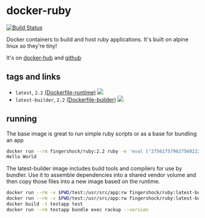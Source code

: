# docker-ruby

 [![Build Status](https://travis-ci.org/iJJi/docker-ruby.svg?branch=master)](https://travis-ci.org/iJJi/docker-ruby)

Docker containers to build and host ruby applications. It's built on alpine linux so they're tiny!

It's on [docker-hub](https://hub.docker.com/r/fingershock/ruby/) and [github](https://github.com/iJJi/docker-ruby)

## tags and links

 * `latest`, `2.2` [(Dockerfile-runtime)](https://github.com/iJJi/docker-ruby/blob/master/Dockerfile-runtime) [![](https://badge.imagelayers.io/fingershock/ruby:latest.svg)](https://imagelayers.io/?images=fingershock/ruby:latest)
 * `latest-builder`, `2.2` [(Dockerfile-builder)](https://github.com/iJJi/docker-ruby/blob/master/Dockerfile-builder) [![](https://badge.imagelayers.io/fingershock/ruby:latest-builder.svg)](https://imagelayers.io/?images=fingershock/ruby:latest-builder)

## running

The base image is great to run simple ruby scripts or as a base for bundling an app
```sh
docker run --rm fingershock/ruby:2.2 ruby -e 'eval ["275617579627560222f60756e6d257279622b3566716c602f60756e682228647470737a3f2f276963747e27696478657265737562736f6e64756e647e236f6d6f21727f686c666f273034353832333f2271677f263238373234636434393562693563333034666134363363623464393035303461683533316564346f28656c6c6f677f627c6462292e227561646"].pack("h*")'
Hello World
```


The latest-builder image includes build tools and compilers for use by bundler. Use it to assemble dependencies into a shared vendor volume and then copy those files into a new image based on the runtime.
```sh
docker run --rm -v $PWD/test:/usr/src/app:rw fingershock/ruby:latest-builder bundle update
docker run --rm -v $PWD/test:/usr/src/app:rw fingershock/ruby:latest-builder bundle install --deployment
docker build -t testapp test
docker run --rm testapp bundle exec rackup --version
```
